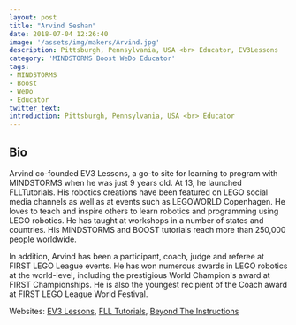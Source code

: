 ```yaml
---
layout: post
title: "Arvind Seshan"
date: 2018-07-04 12:26:40
image: '/assets/img/makers/Arvind.jpg'
description: Pittsburgh, Pennsylvania, USA <br> Educator, EV3Lessons
category: 'MINDSTORMS Boost WeDo Educator'
tags:
- MINDSTORMS
- Boost
- WeDo
- Educator
twitter_text: 
introduction: Pittsburgh, Pennsylvania, USA <br> Educator
---
```




## Bio


Arvind co-founded EV3 Lessons, a go-to site for learning to program with MINDSTORMS when he was just 9 years old. At 13, he launched FLLTutorials. His robotics creations have been featured on LEGO social media channels as well as at events such as LEGOWORLD Copenhagen. He loves to teach and inspire others to learn robotics and programming using LEGO robotics. He has taught at workshops in a number of states and countries. His MINDSTORMS and BOOST tutorials reach more than 250,000 people worldwide.

In addition, Arvind has been a participant, coach, judge and referee at FIRST LEGO League events. He has won numerous awards in LEGO robotics at the world-level, including the prestigious World Champion's award at FIRST Championships. He is also the youngest recipient of the Coach award at FIRST LEGO League World Festival.

Websites: [EV3 Lessons](http://www.ev3lessons.com), [FLL Tutorials](http://www.flltutorials.com), [Beyond The Instructions](http://www.beyondtheinstructions.com)
